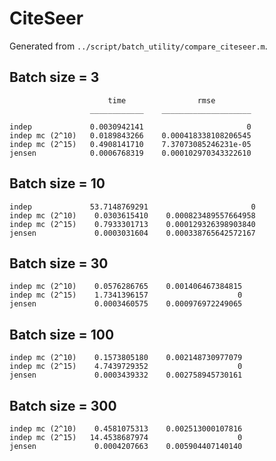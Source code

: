 # CiteSeer

Generated from `../script/batch_utility/compare_citeseer.m`.

## Batch size = 3

```
                      time                rmse
                  ____________    ____________________

indep             0.0030942141                       0
indep mc (2^10)   0.0189843266    0.000418338108206545
indep mc (2^15)   0.4908141710    7.37073085246231e-05
jensen            0.0006768319    0.000102970343322610
```

## Batch size = 10

```
indep             53.7148769291                       0
indep mc (2^10)    0.0303615410    0.000823489557664958
indep mc (2^15)    0.7933301713    0.000129326398903840
jensen             0.0003031604    0.000338765642572167
```

## Batch size = 30

```
indep mc (2^10)    0.0576286765    0.001406467384815
indep mc (2^15)    1.7341396157                    0
jensen             0.0003460575    0.000976972249065
```

## Batch size = 100

```
indep mc (2^10)    0.1573805180    0.002148730977079
indep mc (2^15)    4.7439729352                    0
jensen             0.0003439332    0.002758945730161
```

## Batch size = 300

```
indep mc (2^10)    0.4581075313    0.002513000107816
indep mc (2^15)   14.4538687974                    0
jensen             0.0004207663    0.005904407140140 
```
